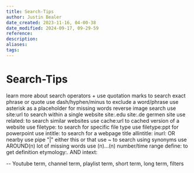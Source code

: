 ```yaml
---
title: Search-Tips
author: Justin Bealer
date_created: 2023-11-16, 04-00-38
date_modified: 2024-09-17, 09-29-59
reference: 
description: 
aliases: 
tags: 
---
```

# Search-Tips
learn more about search operators
  +
use quotation marks to search exact phrase or quote
use dash/hyphen/minus to  exclude  a word/phrase
use asterisk as a placeholder for missing words
reverse image search
use site:url to search within a single website
  site:.edu
  site:.de germen site
use related: to search  similar websites
use cache:url to cached version of a website
use filetype: to search for specific file type
  use filetype:ppt for powerpoint
use intitle: to search for a webpage title
  allintitle:
inurl:
OR
nearby
use pipe "|" either this or that
use ~ to search using synonyms
use AROUND(n) lot of missing words
use (n)...(n) number/time range
define: to get definition
etymology:.
AND
intext:

-- Youtube
term, channel
term, playlist
term, short
term, long
term, filters
